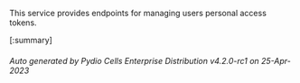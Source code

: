






This service provides endpoints for managing users personal access tokens.

[:summary]

###### Auto generated by Pydio Cells Enterprise Distribution v4.2.0-rc1 on 25-Apr-2023
